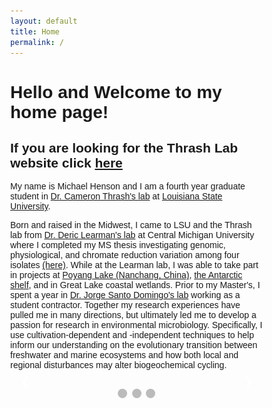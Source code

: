 ```yaml
---
layout: default
title: Home
permalink: /
---
```

<h1>Hello and Welcome to my home page!</h1>

<h2>If you are looking for the Thrash Lab website click <a href="thethrashlab.com">here</a></h2>

<p>My name is Michael Henson and I am a fourth year graduate student in <a href="thethrashlab.com">Dr. Cameron Thrash's lab</a> at <a href="http://www.lsu.edu/science/biosci/">Louisiana State University</a>.

Born and raised in the Midwest, I came to LSU and the Thrash lab from <a href="http://people.cst.cmich.edu/learm1dr/Home_Page.html">Dr. Deric Learman's lab</a> at Central Michigan University where I completed my MS thesis investigating genomic, physiological, and chromate reduction variation among four isolates <a href="https://dx.doi.org/10.7717/peerj.1395">(here)</a>. While at the Learman lab, I was able to take part in projects at <a href="https://link.springer.com/article/10.1007/s13213-015-1189-8">Poyang Lake (Nanchang, China)</a>, <a href="https://dx.doi.org/10.3389/fmicb.2016.00284">the Antarctic shelf</a>, and in Great Lake coastal wetlands. Prior to my Master's, I spent a year in <a href="https://www.researchgate.net/profile/Jorge_Domingo">Dr. Jorge Santo Domingo's lab</a> working as a student contractor. Together my research experiences have pulled me in many directions, but ultimately led me to develop a passion for research in environmental microbiology. Specifically, I use cultivation-dependent and -independent techniques to help inform our understanding on the evolutionary transition between freshwater and marine ecosystems and how both local and regional disturbances may alter biogeochemical cycling.

<style>
* {box-sizing: border-box}
body {font-family: Verdana, sans-serif; margin:0}
.mySlides {display: none}
img {vertical-align: middle;}

/* Slideshow container */
.slideshow-container {
  max-width: 1000px;
  position: relative;
  margin: auto;
}

/* Next & previous buttons */
.prev, .next {
  cursor: pointer;
  position: absolute;
  top: 50%;
  width: auto;
  padding: 16px;
  margin-top: -22px;
  color: white;
  font-weight: bold;
  font-size: 18px;
  transition: 0.6s ease;
  border-radius: 0 3px 3px 0;
}

/* Position the "next button" to the right */
.next {
  right: 0;
  border-radius: 3px 0 0 3px;
}

/* On hover, add a black background color with a little bit see-through */
.prev:hover, .next:hover {
  background-color: rgba(0,0,0,0.8);
}

/* Caption text */
.text {
  color: #f2f2f2;
  font-size: 15px;
  padding: 8px 12px;
  position: absolute;
  bottom: 8px;
  width: 100%;
  text-align: center;
}

/* Number text (1/3 etc) */
.numbertext {
  color: #f2f2f2;
  font-size: 12px;
  padding: 8px 12px;
  position: absolute;
  top: 0;
}

/* The dots/bullets/indicators */
.dot {
  cursor: pointer;
  height: 15px;
  width: 15px;
  margin: 0 2px;
  background-color: #bbb;
  border-radius: 50%;
  display: inline-block;
  transition: background-color 0.6s ease;
}

.active, .dot:hover {
  background-color: #717171;
}

/* Fading animation */
.fade {
  -webkit-animation-name: fade;
  -webkit-animation-duration: 1.5s;
  animation-name: fade;
  animation-duration: 1.5s;
}

@-webkit-keyframes fade {
  from {opacity: .4}
  to {opacity: 1}
}

@keyframes fade {
  from {opacity: .4}
  to {opacity: 1}
}

/* On smaller screens, decrease text size */
@media only screen and (max-width: 300px) {
  .prev, .next,.text {font-size: 11px}
}
</style>
<body>

<div class="slideshow-container">

<div class="mySlides fade">
  <div class="numbertext">1 / 3</div>
  <img src="/images/2014-12-18 14.02.35.jpg" style="width:100%">
  <div class="text">The gear is ready!</div>
</div>

<div class="mySlides fade">
  <div class="numbertext">2 / 3</div>
  <img src="/images/2014-12-18 16.43.55.jpg" style="width:100%">
  <div class="text">A dolphin jumps ahead of us as we make passes across the channel with the ADCP </div>
</div>

<div class="mySlides fade">
  <div class="numbertext">3 / 3</div>
  <img src="/images/2015-03-20 08.55.32.jpg" style="width:100%">
  <div class="text">An old shrimping boat wrecked near the outlet at our sampling site Freshwater City</div>
</div>

<div class="mySlides fade">
  <div class="numbertext">3 / 3</div>
  <img src="/images/2015-06-10 11.01.18.jpg" style="width:100%">
  <div class="text">Practicing getting into our "gumby" suits while on the RV Kilo Moana headed to Station Aloha</div>
</div>

<div class="mySlides fade">
  <div class="numbertext">3 / 3</div>
  <img src="/images/2015-06-12 11.49.42.jpg" style="width:100%">
  <div class="text">Lab work aboard the RV Kilo Moana at Station Aloha</div>
</div>

<div class="mySlides fade">
  <div class="numbertext">3 / 3</div>
  <img src="/images/2015-07-30 08.14.50.jpg" style="width:100%">
  <div class="text">Dispensing media into our cultivation plates for an experiment aboard the RV Pelican in the Gulf of Mexico </div>
</div>

<div class="mySlides fade">
  <div class="numbertext">3 / 3</div>
  <img src="/images/2015-07-31 19.46.44.jpg" style="width:100%">
  <div class="text">A sunset on the Gulf of Mexico</div>
</div>

<div class="mySlides fade">
  <div class="numbertext">3 / 3</div>
  <img src="/images/2016-09-02 16.50.50.jpg" style="width:100%">
  <div class="text">Caption Three</div>
</div>

<div class="mySlides fade">
  <div class="numbertext">3 / 3</div>
  <img src="/images/2015-08-19 19.27.56.jpg" style="width:100%">
  <div class="text">The RV Pelican docked at LUMCON</div>
</div>

<div class="mySlides fade">
  <div class="numbertext">3 / 3</div>
  <img src="/images/2016-09-02 16.50.50.jpg" style="width:100%">
  <div class="text">Caption Three</div>
</div>

<div class="mySlides fade">
  <div class="numbertext">3 / 3</div>
  <img src="/images/2015-08-20 15.08.20.jpg" style="width:100%">
  <div class="text">An action shot as we tie to an old platform in the Gulf of Mexico</div>
</div>

<div class="mySlides fade">
  <div class="numbertext">3 / 3</div>
  <img src="/images/2015-08-22 17.25.11.jpg" style="width:100%">
  <div class="text">Deploying the CTD!</div>
</div>

<div class="mySlides fade">
  <div class="numbertext">3 / 3</div>
  <img src="/images/2016-09-02 16.50.50.jpg" style="width:100%">
  <div class="text">Caption Three</div>
</div>

<div class="mySlides fade">
  <div class="numbertext">3 / 3</div>
  <img src="/images/2015-08-22 19.11.09.jpg" style="width:100%">
  <div class="text">The sun setting on the box corer on the RV Pelican</div>
</div>

<div class="mySlides fade">
  <div class="numbertext">3 / 3</div>
  <img src="/images/2016-05-13 10.02.28.jpg" style="width:100%">
  <div class="text">Filtering water for community sequencing</div>
</div>

<div class="mySlides fade">
  <div class="numbertext">3 / 3</div>
  <img src="/images/2016-07-26 09.49.38.jpg style="width:100%">
  <div class="text">A wavy, rainy day on the RV Pelican</div>
</div>

<div class="mySlides fade">
  <div class="numbertext">3 / 3</div>
  <img src="/images/2016-07-28 10.34.09.jpg" style="width:100%">
  <div class="text">Back in the hood for more cultivation work!</div>
</div>

<div class="mySlides fade">
  <div class="numbertext">3 / 3</div>
  <img src="/images/2016-09-02 12.38.24.jpg" style="width:100%">
  <div class="text">Collecting water from the Mississippi River near Bemidji, MN for community sequencing </div>
</div>

<div class="mySlides fade">
  <div class="numbertext">3 / 3</div>
  <img src="/images/2016-09-02 16.50.50.jpg" style="width:100%">
  <div class="text">The Mississippi River is much smaller in upper Minnesota than it is in Baton Rouge</div>
</div>

<div class="mySlides fade">
  <div class="numbertext">3 / 3</div>
  <img src="/images/2016-09-03 14.11.34.jpg" style="width:100%">
  <div class="text">More water filtration for the Mississippi River for community sequencing in St. Cloud, MN</div>
</div>

<div class="mySlides fade">
  <div class="numbertext">3 / 3</div>
  <img src="/images/2016-09-05 11.02.09.jpg" style="width:100%">
  <div class="text">Getting a little dose of what it was like for the rowers that rowed the entire Mississippi River!</div>
</div>

<div class="mySlides fade">
  <div class="numbertext">3 / 3</div>
  <img src="/images/2016-09-05 11.24.08.jpg" style="width:100%">
  <div class="text">I think I was doing it right?</div>
</div>

<div class="mySlides fade">
  <div class="numbertext">3 / 3</div>
  <img src="/images/2016-09-05 11.35.55.jpg" style="width:100%">
  <div class="text">Teaching the rowers/citizen scientists how to collect our water and nutrient samples</div>
</div>

<div class="mySlides fade">
  <div class="numbertext">3 / 3</div>
  <img src="/images/2017-01-27 09.25.52.jpg" style="width:100%">
  <div class="text">The gear was all ready on that beautiful day on the Mississippi Bird foot</div>
</div>

<div class="mySlides fade">
  <div class="numbertext">3 / 3</div>
  <img src="/images/2017-05-04 07.09.14 HDR.jpg" style="width:100%">
  <div class="text">The Guava aboard the RV Oceanus in the ENTP!</div>
</div>

<div class="mySlides fade">
  <div class="numbertext">3 / 3</div>
  <img src="/images/2017-05-04 07.22.22.jpg" style="width:100%">
  <div class="text">The RV Oceanus docked at port in Mazatlán, Mexico</div>
</div>

<div class="mySlides fade">
  <div class="numbertext">3 / 3</div>
  <img src="/images/2017-05-06 10.25.18.jpg" style="width:100%">
  <div class="text">Helping retrieve the CTD full of OMZ water</div>
</div>

<div class="mySlides fade">
  <div class="numbertext">3 / 3</div>
  <img src="/images/2017-05-06 13.38.43 HDR.jpg" style="width:100%">
  <div class="text">Great action shot of the science crew retrieving a CTD on the RV Oceanus!</div>
</div>

<div class="mySlides fade">
  <div class="numbertext">3 / 3</div>
  <img src="/images/2017-05-10 08.17.57.jpg" style="width:100%">
  <div class="text">Me at the command center helping deploy the CTD</div>
</div>

<a class="prev" onclick="plusSlides(-1)">&#10094;</a>
<a class="next" onclick="plusSlides(1)">&#10095;</a>

</div>
<br>

<div style="text-align:center">
  <span class="dot" onclick="currentSlide(1)"></span>
  <span class="dot" onclick="currentSlide(2)"></span>
  <span class="dot" onclick="currentSlide(3)"></span>
</div>

<script>
var slideIndex = 1;
showSlides(slideIndex);

function plusSlides(n) {
  showSlides(slideIndex += n);
}

function currentSlide(n) {
  showSlides(slideIndex = n);
}

function showSlides(n) {
  var i;
  var slides = document.getElementsByClassName("mySlides");
  var dots = document.getElementsByClassName("dot");
  if (n > slides.length) {slideIndex = 1}    
  if (n < 1) {slideIndex = slides.length}
  for (i = 0; i < slides.length; i++) {
      slides[i].style.display = "none";  
  }
  for (i = 0; i < dots.length; i++) {
      dots[i].className = dots[i].className.replace(" active", "");
  }
  slides[slideIndex-1].style.display = "block";  
  dots[slideIndex-1].className += " active";
}
</script>
